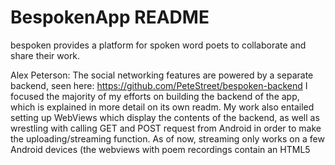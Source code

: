 BespokenApp README
===========
bespoken provides a platform for spoken word poets to collaborate and share their work.  

Alex Peterson: The social networking features are powered by a separate backend, seen here:  https://github.com/PeteStreet/bespoken-backend
I focused the majority of my efforts on building the backend of the app, which is explained in more detail on its own readm.  My work also entailed setting up WebViews which display the contents of the backend, as well as wrestling with calling GET and POST request from Android in order to make the uploading/streaming function.  As of now, streaming only works on a few Android devices (the webviews with poem recordings contain an HTML5 <audio> tag).  
